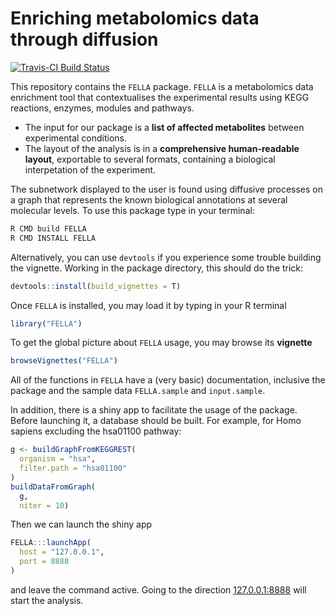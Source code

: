 # Enriching metabolomics data through diffusion

[![Travis-CI Build Status](https://travis-ci.org/b2slab/FELLA.svg?branch=master)](https://travis-ci.org/b2slab/FELLA)

This repository contains the `FELLA` package. `FELLA` is a metabolomics data enrichment tool that contextualises the experimental results using KEGG reactions, enzymes, modules and pathways. 

- The input for our package is a __list of affected metabolites__ between experimental conditions. 
- The layout of the analysis is in a __comprehensive human-readable layout__, exportable to several formats, containing a biological interpetation of the experiment. 

The subnetwork displayed to the user is found using diffusive processes on a graph that represents the known biological annotations at several molecular levels. To use this package type in your terminal: 

```bash
R CMD build FELLA
R CMD INSTALL FELLA
```

Alternatively, you can use `devtools` if you experience some trouble building the vignette. Working in the package directory, this should do the trick:

```r
devtools::install(build_vignettes = T)
```

Once `FELLA` is installed, you may load it by typing in your R terminal

```r
library("FELLA")
```

To get the global picture about `FELLA` usage, you may browse its __vignette__

```r
browseVignettes("FELLA")
```

All of the functions in `FELLA` have a (very basic) documentation, inclusive 
the package and the sample data `FELLA.sample` and `input.sample`.

In addition, there is a shiny app to facilitate the 
usage of the package. Before launching it, a 
database should be built. For example, for Homo sapiens 
excluding the hsa01100 pathway:

```r
g <- buildGraphFromKEGGREST(
  organism = "hsa", 
  filter.path = "hsa01100"
)
buildDataFromGraph(
  g, 
  niter = 10)
```

Then we can launch the shiny app 

```r
FELLA:::launchApp(
  host = "127.0.0.1", 
  port = 8888
)
```

and leave the command active. Going to the direction 
[127.0.0.1:8888](127.0.0.1:8888) will start the analysis.